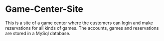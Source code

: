 # Game-Center-Site
This is a site of a game center where the customers can login and make rezervations for all kinds of games.
The accounts, games and reservations are stored in a MySql database.
